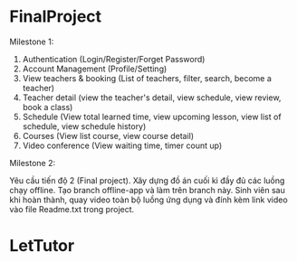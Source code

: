 
# FinalProject
 
Milestone 1:

1. Authentication (Login/Register/Forget Password)
2. Account Management (Profile/Setting)
3. View teachers & booking (List of teachers, filter, search, become a teacher)
4. Teacher detail (view the teacher's detail, view schedule, view review, book a class)
5. Schedule (View total learned time, view upcoming lesson, view list of schedule, view schedule history)
6. Courses (View list course, view course detail)
7. Video conference (View waiting time, timer count up)


Milestone 2:

Yêu cầu tiến độ 2 (Final project). Xây dựng đồ án cuối kì đầy đủ các luồng chạy offline. Tạo branch offline-app và làm trên branch này.
Sinh viên sau khi hoàn thành, quay video toàn bộ luồng ứng dụng và đính kèm link video vào file Readme.txt trong project.

# LetTutor

